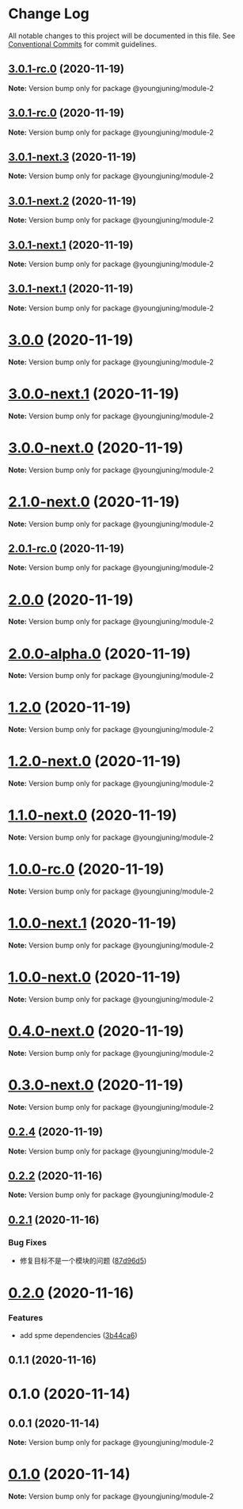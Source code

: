 # Change Log

All notable changes to this project will be documented in this file.
See [Conventional Commits](https://conventionalcommits.org) for commit guidelines.

## [3.0.1-rc.0](https://github.com/youngjuning/lerna-repo/compare/@youngjuning/module-2@3.0.1-rc.0...@youngjuning/module-2@3.0.1-rc.0) (2020-11-19)

**Note:** Version bump only for package @youngjuning/module-2

## [3.0.1-rc.0](https://github.com/youngjuning/lerna-repo/compare/@youngjuning/module-2@3.0.1-next.3...@youngjuning/module-2@3.0.1-rc.0) (2020-11-19)

**Note:** Version bump only for package @youngjuning/module-2

## [3.0.1-next.3](https://github.com/youngjuning/lerna-repo/compare/@youngjuning/module-2@3.0.1-next.2...@youngjuning/module-2@3.0.1-next.3) (2020-11-19)

**Note:** Version bump only for package @youngjuning/module-2

## [3.0.1-next.2](https://github.com/youngjuning/lerna-repo/compare/@youngjuning/module-2@3.0.1-next.1...@youngjuning/module-2@3.0.1-next.2) (2020-11-19)

**Note:** Version bump only for package @youngjuning/module-2

## [3.0.1-next.1](https://github.com/youngjuning/lerna-repo/compare/@youngjuning/module-2@3.0.1-next.0...@youngjuning/module-2@3.0.1-next.1) (2020-11-19)

**Note:** Version bump only for package @youngjuning/module-2

## [3.0.1-next.1](https://github.com/youngjuning/lerna-repo/compare/@youngjuning/module-2@3.0.1-next.0...@youngjuning/module-2@3.0.1-next.1) (2020-11-19)

**Note:** Version bump only for package @youngjuning/module-2

# [3.0.0](https://github.com/youngjuning/lerna-repo/compare/@youngjuning/module-2@3.0.0-next.1...@youngjuning/module-2@3.0.0) (2020-11-19)

**Note:** Version bump only for package @youngjuning/module-2

# [3.0.0-next.1](https://github.com/youngjuning/lerna-repo/compare/@youngjuning/module-2@3.0.0-next.0...@youngjuning/module-2@3.0.0-next.1) (2020-11-19)

**Note:** Version bump only for package @youngjuning/module-2

# [3.0.0-next.0](https://github.com/youngjuning/lerna-repo/compare/@youngjuning/module-2@2.1.0-next.0...@youngjuning/module-2@3.0.0-next.0) (2020-11-19)

**Note:** Version bump only for package @youngjuning/module-2

# [2.1.0-next.0](https://github.com/youngjuning/lerna-repo/compare/@youngjuning/module-2@2.0.1-rc.0...@youngjuning/module-2@2.1.0-next.0) (2020-11-19)

**Note:** Version bump only for package @youngjuning/module-2

## [2.0.1-rc.0](https://github.com/youngjuning/lerna-repo/compare/@youngjuning/module-2@2.0.0...@youngjuning/module-2@2.0.1-rc.0) (2020-11-19)

**Note:** Version bump only for package @youngjuning/module-2

# [2.0.0](https://github.com/youngjuning/lerna-repo/compare/@youngjuning/module-2@2.0.0-alpha.0...@youngjuning/module-2@2.0.0) (2020-11-19)

**Note:** Version bump only for package @youngjuning/module-2

# [2.0.0-alpha.0](https://github.com/youngjuning/lerna-repo/compare/@youngjuning/module-2@1.2.0...@youngjuning/module-2@2.0.0-alpha.0) (2020-11-19)

**Note:** Version bump only for package @youngjuning/module-2

# [1.2.0](https://github.com/youngjuning/lerna-repo/compare/@youngjuning/module-2@1.2.0-next.0...@youngjuning/module-2@1.2.0) (2020-11-19)

**Note:** Version bump only for package @youngjuning/module-2

# [1.2.0-next.0](https://github.com/youngjuning/lerna-repo/compare/@youngjuning/module-2@1.1.0-next.0...@youngjuning/module-2@1.2.0-next.0) (2020-11-19)

**Note:** Version bump only for package @youngjuning/module-2

# [1.1.0-next.0](https://github.com/youngjuning/lerna-repo/compare/@youngjuning/module-2@1.0.0-rc.0...@youngjuning/module-2@1.1.0-next.0) (2020-11-19)

**Note:** Version bump only for package @youngjuning/module-2

# [1.0.0-rc.0](https://github.com/youngjuning/lerna-repo/compare/@youngjuning/module-2@1.0.0-next.1...@youngjuning/module-2@1.0.0-rc.0) (2020-11-19)

**Note:** Version bump only for package @youngjuning/module-2

# [1.0.0-next.1](https://github.com/youngjuning/lerna-repo/compare/@youngjuning/module-2@1.0.0-next.0...@youngjuning/module-2@1.0.0-next.1) (2020-11-19)

**Note:** Version bump only for package @youngjuning/module-2

# [1.0.0-next.0](https://github.com/youngjuning/lerna-repo/compare/@youngjuning/module-2@0.4.0-next.0...@youngjuning/module-2@1.0.0-next.0) (2020-11-19)

**Note:** Version bump only for package @youngjuning/module-2

# [0.4.0-next.0](https://github.com/youngjuning/lerna-repo/compare/@youngjuning/module-2@0.3.0-next.0...@youngjuning/module-2@0.4.0-next.0) (2020-11-19)

**Note:** Version bump only for package @youngjuning/module-2

# [0.3.0-next.0](https://github.com/youngjuning/lerna-repo/compare/@youngjuning/module-2@0.2.4...@youngjuning/module-2@0.3.0-next.0) (2020-11-19)

**Note:** Version bump only for package @youngjuning/module-2

## [0.2.4](https://github.com/youngjuning/lerna-repo/compare/@youngjuning/module-2@0.2.3...@youngjuning/module-2@0.2.4) (2020-11-19)

**Note:** Version bump only for package @youngjuning/module-2

## [0.2.2](https://github.com/youngjuning/lerna-repo/compare/@youngjuning/module-2@0.2.1...@youngjuning/module-2@0.2.2) (2020-11-16)

**Note:** Version bump only for package @youngjuning/module-2

## [0.2.1](https://github.com/youngjuning/lerna-repo/compare/@youngjuning/module-2@0.2.0...@youngjuning/module-2@0.2.1) (2020-11-16)

### Bug Fixes

- 修复目标不是一个模块的问题 ([87d96d5](https://github.com/youngjuning/lerna-repo/commit/87d96d59326e7a8983bd5ff9e33f80226ee0df72))

# [0.2.0](https://github.com/youngjuning/lerna-repo/compare/@youngjuning/module-2@0.1.1...@youngjuning/module-2@0.2.0) (2020-11-16)

### Features

- add spme dependencies ([3b44ca6](https://github.com/youngjuning/lerna-repo/commit/3b44ca6f7440c95a80dde6306ad44e514010e7b6))

## 0.1.1 (2020-11-16)

# 0.1.0 (2020-11-14)

## 0.0.1 (2020-11-14)

**Note:** Version bump only for package @youngjuning/module-2

# [0.1.0](https://github.com/youngjuning/lerna-repo/compare/v0.0.1...v0.1.0) (2020-11-14)

**Note:** Version bump only for package @youngjuning/module-2
